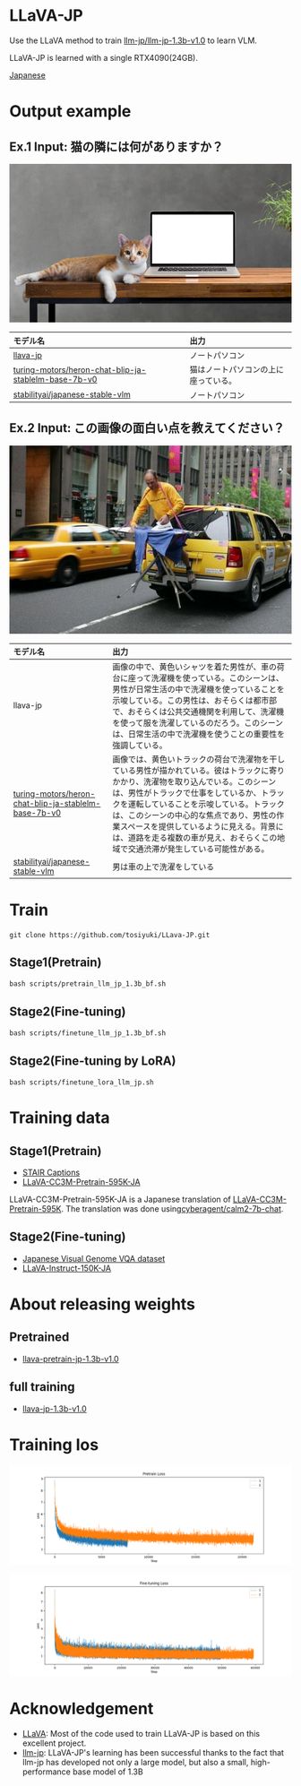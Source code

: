 # LLaVA-JP
Use the LLaVA method to train [llm-jp/llm-jp-1.3b-v1.0](https://huggingface.co/llm-jp/llm-jp-1.3b-v1.0) to learn VLM.

LLaVA-JP is learned with a single RTX4090(24GB).

[Japanese](../README.md)

# Output example
## Ex.1 Input: 猫の隣には何がありますか？

![猫](../imgs/sample1.jpg)

| モデル名| 出力 |
|:-----------|:------------|
|[llava-jp](https://huggingface.co/toshi456/llava-jp-1.3b-v1.0)| ノートパソコン|
|[turing-motors/heron-chat-blip-ja-stablelm-base-7b-v0](https://huggingface.co/turing-motors/heron-chat-blip-ja-stablelm-base-7b-v0)|猫はノートパソコンの上に座っている。|
|[stabilityai/japanese-stable-vlm](https://huggingface.co/stabilityai/japanese-stable-vlm)|ノートパソコン|


## Ex.2 Input: この画像の面白い点を教えてください？
![黄色い人](../imgs/sample2.jpg)

| モデル名| 出力 |
|:-----------|:------------|
|llava-jp| 画像の中で、黄色いシャツを着た男性が、車の荷台に座って洗濯機を使っている。このシーンは、男性が日常生活の中で洗濯機を使っていることを示唆している。この男性は、おそらくは都市部で、おそらくは公共交通機関を利用して、洗濯機を使って服を洗濯しているのだろう。このシーンは、日常生活の中で洗濯機を使うことの重要性を強調している。|
|[turing-motors/heron-chat-blip-ja-stablelm-base-7b-v0](https://huggingface.co/turing-motors/heron-chat-blip-ja-stablelm-base-7b-v0)|画像では、黄色いトラックの荷台で洗濯物を干している男性が描かれている。彼はトラックに寄りかかり、洗濯物を取り込んでいる。このシーンは、男性がトラックで仕事をしているか、トラックを運転していることを示唆している。トラックは、このシーンの中心的な焦点であり、男性の作業スペースを提供しているように見える。背景には、道路を走る複数の車が見え、おそらくこの地域で交通渋滞が発生している可能性がある。|
|[stabilityai/japanese-stable-vlm](https://huggingface.co/stabilityai/japanese-stable-vlm)|男は車の上で洗濯をしている|


# Train
```
git clone https://github.com/tosiyuki/LLava-JP.git
```
## Stage1(Pretrain)
```
bash scripts/pretrain_llm_jp_1.3b_bf.sh
```

## Stage2(Fine-tuning)
```
bash scripts/finetune_llm_jp_1.3b_bf.sh
```

## Stage2(Fine-tuning by LoRA)
```
bash scripts/finetune_lora_llm_jp.sh
```

# Training data
## Stage1(Pretrain)
- [STAIR Captions](https://github.com/STAIR-Lab-CIT/STAIR-captions)
- [LLaVA-CC3M-Pretrain-595K-JA](https://huggingface.co/datasets/toshi456/LLaVA-CC3M-Pretrain-595K-JA)

LLaVA-CC3M-Pretrain-595K-JA is a Japanese translation of [LLaVA-CC3M-Pretrain-595K](https://huggingface.co/datasets/liuhaotian/LLaVA-CC3M-Pretrain-595K). The translation was done using[cyberagent/calm2-7b-chat](https://qiita.com/cyberagent/calm2-7b-chat).

## Stage2(Fine-tuning)
- [Japanese Visual Genome VQA dataset](https://github.com/yahoojapan/ja-vg-vqa)
- [LLaVA-Instruct-150K-JA](https://huggingface.co/datasets/turing-motors/LLaVA-Instruct-150K-JA)

# About releasing weights
## Pretrained
- [llava-pretrain-jp-1.3b-v1.0](https://huggingface.co/toshi456/llava-pretrain-jp-1.3b-v1.0)
## full training
- [llava-jp-1.3b-v1.0](https://huggingface.co/toshi456/llava-jp-1.3b-v1.0)

# Training los
![Pretrain](../imgs/pretrain_loss1.png)

![Fine-tuning](../imgs/finetuning_loss1.png)


# Acknowledgement
- [LLaVA](https://github.com/haotian-liu/LLaVA): Most of the code used to train LLaVA-JP is based on this excellent project.
- [llm-jp](https://github.com/llm-jp): LLaVA-JP's learning has been successful thanks to the fact that llm-jp has developed not only a large model, but also a small, high-performance base model of 1.3B